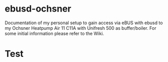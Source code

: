# ebusd-ochsner
Documentation of my personal setup to gain access via eBUS with ebusd to my Ochsner Heatpump Air 11 C11A with Unifresh 500 as buffer/boiler. For some initial information please refer to the Wiki.
# Test
